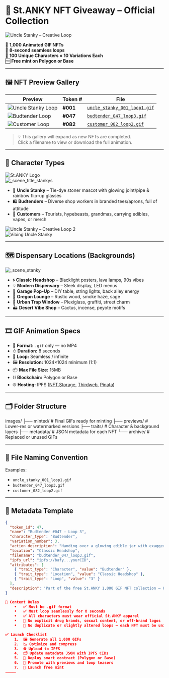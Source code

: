 # 🌿 St.ANKY NFT Giveaway – Official Collection

![Uncle Stanky – Creative Loop](images/Creative_make_look_202507301455.gif)

🎁 **1,000 Animated GIF NFTs**  
🔁 **8-second seamless loops**  
👥 **100 Unique Characters × 10 Variations Each**  
🆓 **Free mint on Polygon or Base**  

---

## 🖼 NFT Preview Gallery

| Preview | Token # | File |
| ------- | ------- | ---- |
| ![Uncle Stanky Loop](images/uncle_stanky_001_loop1.gif) | **#001** | [`uncle_stanky_001_loop1.gif`](images/uncle_stanky_001_loop1.gif) |
| ![Budtender Loop](images/budtender_047_loop3.gif) | **#047** | [`budtender_047_loop3.gif`](images/budtender_047_loop3.gif) |
| ![Customer Loop](images/customer_082_loop2.gif) | **#082** | [`customer_082_loop2.gif`](images/customer_082_loop2.gif) |

> 💡 This gallery will expand as new NFTs are completed.  
> Click a filename to view or download the full animation.  

---

## 👤 Character Types

![St.ANKY Logo](images/B0D67FCB-9BB2-4C09-AFD4-E46E660A441B.png)  
![_scene_title_stankys](images/_scene_title_stankys_202507271901.gif)

- 🧓 **Uncle Stanky** – Tie-dye stoner mascot with glowing joint/pipe & rainbow flip-up glasses  
- 🛍️ **Budtenders** – Diverse shop workers in branded tees/aprons, full of attitude  
- 🌿 **Customers** – Tourists, hypebeasts, grandmas, carrying edibles, vapes, or merch  

![Uncle Stanky – Creative Loop 2](images/Creative_make_look_202507301458.gif)  
![Vibing Uncle Stanky](images/Vibing_202507291707.gif)  

---

## 🗺️ Dispensary Locations (Backgrounds)

![_scene_stanky](images/_scene_stanky_202507310939.gif)

- 🌀 **Classic Headshop** – Blacklight posters, lava lamps, 90s vibes  
- 💡 **Modern Dispensary** – Sleek display, LED menus  
- 🧰 **Garage Pop-Up** – DIY table, string lights, back alley energy  
- 🌲 **Oregon Lounge** – Rustic wood, smoke haze, sage  
- 🧱 **Urban Trap Window** – Plexiglass, graffiti, street charm  
- 🏜️ **Desert Vibe Shop** – Cactus, incense, peyote motifs  

---

## 🎞️ GIF Animation Specs

- 📁 **Format:** `.gif` only — no MP4  
- ⏱ **Duration:** 8 seconds  
- 🔄 **Loop:** Seamless / infinite  
- 🖼 **Resolution:** 1024×1024 minimum (1:1)  
- 📦 **Max File Size:** 15MB  
- ⛓ **Blockchain:** Polygon or Base  
- 🌐 **Hosting:** IPFS ([NFT.Storage](https://nft.storage/), [Thirdweb](https://thirdweb.com/), [Pinata](https://www.pinata.cloud/))  

---

## 🗂 Folder Structure

images/
├── minted/        # Final GIFs ready for minting
├── previews/      # Lower-res or watermarked versions
├── traits/        # Character & background layers
├── metadata/      # JSON metadata for each NFT
└── archive/       # Replaced or unused GIFs


---

## 📝 File Naming Convention

Examples:
- `uncle_stanky_001_loop1.gif`
- `budtender_047_loop3.gif`
- `customer_082_loop2.gif`

---

## 📜 Metadata Template

```json
{
  "token_id": 47,
  "name": "Budtender #047 – Loop 3",
  "character_type": "Budtender",
  "variation_number": 3,
  "action_description": "Handing over a glowing edible jar with exaggerated smile",
  "location": "Classic Headshop",
  "filename": "budtender_047_loop3.gif",
  "ipfs_url": "ipfs://bafy...yourCID",
  "attributes": [
    { "trait_type": "Character", "value": "Budtender" },
    { "trait_type": "Location", "value": "Classic Headshop" },
    { "trait_type": "Loop", "value": "3" }
  ],
  "description": "Part of the free St.ANKY 1,000 GIF NFT collection — 8-second seamless loop animations of Uncle Stanky, budtenders, and customers."
}

🚫 Content Rules
	•	✅ Must be .gif format
	•	✅ Must loop seamlessly for 8 seconds
	•	✅ All characters must wear official St.ANKY apparel
	•	🚫 No explicit drug brands, sexual content, or off-brand logos
	•	🚫 No duplicate or slightly altered loops — each NFT must be unique

✅ Launch Checklist
	1.	🖼 Generate all 1,000 GIFs
	2.	📉 Optimize and compress
	3.	🌐 Upload to IPFS
	4.	🗂 Update metadata JSON with IPFS CIDs
	5.	📜 Deploy smart contract (Polygon or Base)
	6.	📢 Promote with previews and loop teasers
	7.	🎉 Launch free mint
⸻



